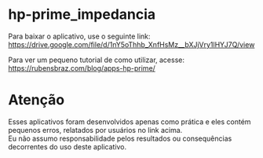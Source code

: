 # hp-prime_impedancia

Para baixar o aplicativo, use o seguinte link:
https://drive.google.com/file/d/1nY5oThhb_XnfHsMz__bXJjVry1lHYJ7Q/view

Para ver um pequeno tutorial de como utilizar, acesse:
https://rubensbraz.com/blog/apps-hp-prime/

# Atenção
Esses aplicativos foram desenvolvidos apenas como prática e eles contém pequenos erros, relatados por usuários no link acima.\
Eu não assumo responsabilidade pelos resultados ou consequências decorrentes do uso deste aplicativo.
